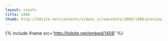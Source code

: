 ```yaml
---
layout: sieutv
title: 1408
thumb: http://hdsite.net/contents/videos_screenshots/1000/1408/preview_360p.mp4.jpg
---
```

{% include iframe src='http://hdsite.net/embed/1408' %}
 
